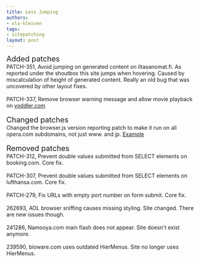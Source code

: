 ```yaml
---
title: Less Jumping
authors:
- ola-kleiven
tags:
- sitepatching
layout: post
---
```

<span style="font-size: 140%">Added patches</span><br/>PATCH-351, Avoid jumping on generated content on iltasanomat.fi. As reported under the shoutbox this site jumps when hovering. Caused by miscalculation of height of generated content. Really an old bug that was uncovered by other layout fixes.<br/><br/>PATCH-337, Remove browser warning message and allow movie playback on <a href="http://www.voddler.com" target="_blank">voddler.com</a><br/> <br/><span style="font-size: 140%">Changed patches</span><br/>Changed the browser.js version reporting patch to make it run on all opera.com subdomains, not just www. and jp. <a href="http://ru.opera.com/docs/browserjs/" target="_blank">Example</a><br/> <br/><span style="font-size: 140%">Removed patches</span><br/>PATCH-312, Prevent double values submitted from SELECT elements on booking.com. Core fix.<br/><br/>PATCH-307, Prevent double values submitted from SELECT elements on lufthansa.com. Core fix.<br/><br/>PATCH-279, Fix URLs with empty port number on form submit. Core fix.<br/><br/>262693, AOL browser sniffing causes missing styling. Site changed. There are new issues though.<br/><br/>241286, Namooya.com main flash does not appear. Site doesn&#39;t exist anymore.<br/><br/>239590, bioware.com uses outdated HierMenus. Site no longer uses HierMenus.
